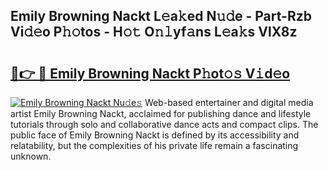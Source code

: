 ## Emily Browning Nackt L𝚎a𝚔ed N𝚞𝚍e - Part-Rzb Vi𝚍𝚎o P𝚑𝚘tos - H𝚘𝚝 O𝚗𝚕yf𝚊ns L𝚎a𝚔s VlX8z

# <h2><a href="http://kfanr3.oniu.top/?m=Emily+Browning+Nackt">🔗👉 🔴 Emily Browning Nackt P𝚑ot𝚘𝚜 V𝚒d𝚎o</a></h2>

[![Emily Browning Nackt Nu𝚍e𝚜](https://i.imgur.com/0qMVB7G.gif)](http://kfanr3.oniu.top/?m=Emily+Browning+Nackt)
Web-based entertainer and digital media artist Emily Browning Nackt, acclaimed for publishing dance and lifestyle tutorials through solo and collaborative dance acts and compact clips. The public face of Emily Browning Nackt is defined by its accessibility and relatability, but the complexities of his private life remain a fascinating unknown.  
